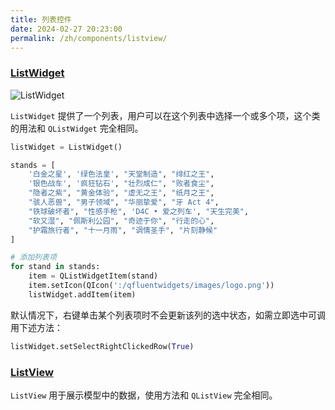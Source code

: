```yaml
---
title: 列表控件
date: 2024-02-27 20:23:00
permalink: /zh/components/listview/
---
```


### [ListWidget](https://pyqt-fluent-widgets.readthedocs.io/zh-cn/latest/autoapi/qfluentwidgets/components/widgets/list_view/index.html#qfluentwidgets.components.widgets.list_view.ListWidget)

![ListWidget](/img/components/listview/ListView.png)

`ListWidget` 提供了一个列表，用户可以在这个列表中选择一个或多个项，这个类的用法和 `QListWidget` 完全相同。

```python
listWidget = ListWidget()

stands = [
    '白金之星', '绿色法皇', "天堂制造", "绯红之王",
    '银色战车', '疯狂钻石', "壮烈成仁", "败者食尘",
    "隐者之紫", "黄金体验", "虚无之王", "纸月之王",
    "骇人恶兽", "男子领域", "华丽挚爱", "牙 Act 4",
    "铁球破坏者", "性感手枪", 'D4C • 爱之列车', "天生完美",
    "软又湿", "佩斯利公园", "奇迹于你", "行走的心",
    "护霜旅行者", "十一月雨", "调情圣手", "片刻静候"
]

# 添加列表项
for stand in stands:
    item = QListWidgetItem(stand)
    item.setIcon(QIcon(':/qfluentwidgets/images/logo.png'))
    listWidget.addItem(item)
```

默认情况下，右键单击某个列表项时不会更新该列的选中状态，如需立即选中可调用下述方法：
```python
listWidget.setSelectRightClickedRow(True)
```

### [ListView](https://pyqt-fluent-widgets.readthedocs.io/zh-cn/latest/autoapi/qfluentwidgets/components/widgets/list_view/index.html#qfluentwidgets.components.widgets.list_view.ListView)

`ListView` 用于展示模型中的数据，使用方法和 `QListView` 完全相同。